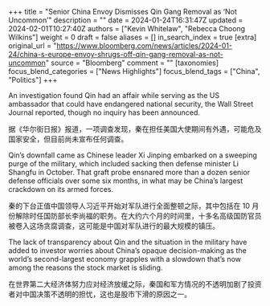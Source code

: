 +++
title = "Senior China Envoy Dismisses Qin Gang Removal as ‘Not Uncommon’"
description = ""
date = 2024-01-24T16:31:47Z
updated = 2024-02-01T10:27:40Z
authors = ["Kevin Whitelaw", "Rebecca Choong Wilkins"]
weight = 0
draft = false
aliases = []
in_search_index = true
[extra]
original_url = "https://www.bloomberg.com/news/articles/2024-01-24/china-s-europe-envoy-shrugs-off-qin-gang-removal-as-not-uncommon"
source = "Bloomberg"
comment = ""
[taxonomies]
focus_blend_categories = ["News Highlights"]
focus_blend_tags = ["China", "Politics"]
+++

An investigation found Qin had an affair while serving as the US ambassador that could have endangered national security, the Wall Street Journal reported, though no inquiry has been announced.

据《华尔街日报》报道，一项调查发现，秦在担任美国大使期间有外遇，可能危及国家安全，但目前尚未宣布任何调查。

Qin’s downfall came as Chinese leader Xi Jinping embarked on a sweeping purge of the military, which included sacking then defense minister Li Shangfu in October. That graft probe ensnared more than a dozen senior defense officials over some six months, in what may be China’s largest crackdown on its armed forces.

秦的下台正值中国领导人习近平开始对军队进行全面整顿之际，其中包括在 10 月份解除时任国防部长李尚福的职务。在大约六个月的时间里，十多名高级国防官员被卷入这场贪腐调查，这可能是中国对军队进行的最大规模的镇压。

The lack of transparency about Qin and the situation in the military have added to investor worries about China’s opaque decision-making as the world’s second-largest economy grapples with a slowdown that’s now among the reasons the stock market is sliding.

在世界第二大经济体努力应对经济放缓之际，秦国和军方情况的不透明加剧了投资者对中国决策不透明的担忧，这也是股市下滑的原因之一。
